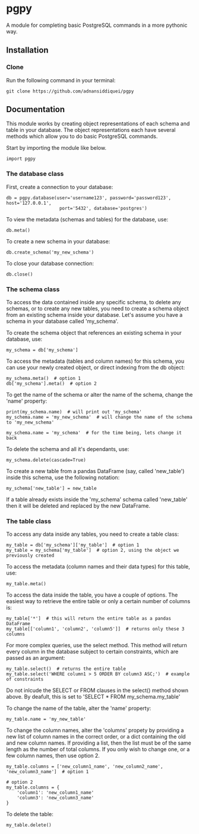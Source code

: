 # pgpy
A module for completing basic PostgreSQL commands in a more pythonic way.

## Installation 
### Clone
Run the following command in your terminal:
```
git clone https://github.com/adnansiddiquei/pgpy
```

## Documentation
This module works by creating object representations of each schema and table in your database. The object representations each have several methods which allow you to do basic PostgreSQL commands.

Start by importing the module like below.
```
import pgpy
```

### The database class
First, create a connection to your database:
```
db = pgpy.database(user='username123', password='password123', host='127.0.0.1', 
                    port='5432', database='postgres')
```

To view the metadata (schemas and tables) for the database, use:
```
db.meta()
```

To create a new schema in your database:
```
db.create_schema('my_new_schema')
```

To close your database connection:
```
db.close()
```

### The schema class
To access the data contained inside any specific schema, to delete any schemas, or to create any new tables, you need to create a schema object from an existing schema inside your database. Let's assume you have a schema in your database called 'my_schema'.

To create the schema object that references an existing schema in your database, use:
```
my_schema = db['my_schema']
```

To access the metadata (tables and column names) for this schema, you can use your newly created object, or direct indexing from the db object:
```
my_schema.meta()  # option 1
db['my_schema'].meta()  # option 2
```

To get the name of the schema or alter the name of the schema, change the 'name' property:
```
print(my_schema.name)  # will print out 'my_schema'
my_schema.name = 'my_new_schema'  # will change the name of the schema to 'my_new_schema'

my_schema.name = 'my_schema'  # for the time being, lets change it back
```

To delete the schema and all it's dependants, use:
```
my_schema.delete(cascade=True)
```

To create a new table from a pandas DataFrame (say, called 'new_table') inside this schema, use the following notation:
```
my_schema['new_table'] = new_table
```
If a table already exists inside the 'my_schema' schema called 'new_table' then it will be deleted and replaced by the new DataFrame.

### The table class
To access any data inside any tables, you need to create a table class:
```
my_table = db['my_schema']['my_table']  # option 1
my_table = my_schema['my_table']  # option 2, using the object we previously created
```

To access the metadata (column names and their data types) for this table, use:
```
my_table.meta()
```

To access the data inside the table, you have a couple of options. The easiest way to retrieve the entire table or only a certain number of columns is:
```
my_table['*']  # this will return the entire table as a pandas DataFrame
my_table[['column1', 'column2', 'column5']]  # returns only these 3 columns
```

For more complex queries, use the select method. This method will return every column in the database subject to certain constraints, which are passed as an argument:
```
my_table.select()  # returns the entire table
my_table.select('WHERE column1 > 5 ORDER BY column3 ASC;')  # example of constraints
```
Do not inlcude the SELECT or FROM clauses in the select() method shown above. By deafult, this is set to 'SELECT * FROM my_schema.my_table'

To change the name of the table, alter the 'name' property:
```
my_table.name = 'my_new_table'
```

To change the column names, alter the 'columns' propety by providing a new list of column names in the correct order, or a dict containing the old and new column names. If providing a list, then the list must be of the same length as the number of total columns. If you only wish to change one, or a few column names, then use option 2.
```
my_table.columns = ['new_column1_name', 'new_column2_name', 'new_column3_name']  # option 1

# option 2
my_table.columns = {
    'column1': 'new_column1_name'
    'column3': 'new_column3_name'
}
```

To delete the table:
```
my_table.delete()
```

